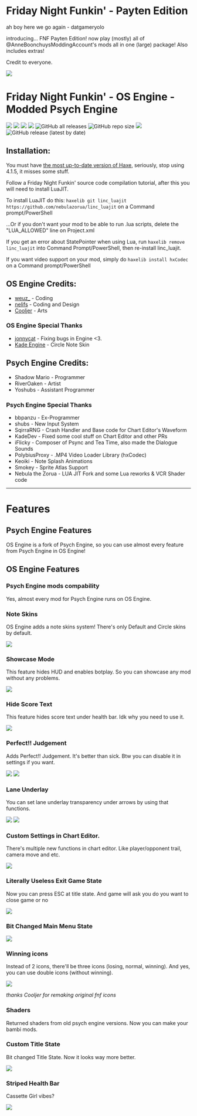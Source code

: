 # Friday Night Funkin' - Payten Edition
ah boy here we go again - datgameryolo

introducing... FNF Payten Edition! now play (mostly) all of @AnneBoonchuysModdingAccount's mods all in one (large) package! Also includes extras!

Credit to everyone.

![](https://media.discordapp.net/attachments/969211146412363828/980124443164672000/23336ff517a80f27.png?width=1101&height=701)
# Friday Night Funkin' - OS Engine - Modded Psych Engine 
![](https://img.shields.io/github/issues/notweuz/FNF-OSEngine) ![](https://img.shields.io/github/forks/notweuz/FNF-OSEngine) ![](https://img.shields.io/github/stars/notweuz/FNF-OSEngine) ![](https://img.shields.io/github/license/notweuz/FNF-OSEngine) ![GitHub all releases](https://img.shields.io/github/downloads/notweuz/FNF-OSEngine/total) ![GitHub repo size](https://img.shields.io/github/repo-size/notweuz/FNF-OSEngine) ![](https://img.shields.io/github/contributors/notweuz/FNF-OSEngine) ![GitHub release (latest by date)](https://img.shields.io/github/downloads/notweuz/FNF-OSEngine/latest/total)

## Installation:
You must have [the most up-to-date version of Haxe](https://haxe.org/download/), seriously, stop using 4.1.5, it misses some stuff.

Follow a Friday Night Funkin' source code compilation tutorial, after this you will need to install LuaJIT.

To install LuaJIT do this: `haxelib git linc_luajit https://github.com/nebulazorua/linc_luajit` on a Command prompt/PowerShell

...Or if you don't want your mod to be able to run .lua scripts, delete the "LUA_ALLOWED" line on Project.xml

If you get an error about StatePointer when using Lua, run `haxelib remove linc_luajit` into Command Prompt/PowerShell, then re-install linc_luajit.

If you want video support on your mod, simply do `haxelib install hxCodec` on a Command prompt/PowerShell

## OS Engine Credits:
* [weuz_](https://github.com/notweuz) - Coding
* [nelifs](https://github.com/nelifs) - Coding and Design
* [Cooljer](https://github.com/cooljer) - Arts

### OS Engine Special Thanks
* [jonnycat](https://github.com/McJonnycat) - Fixing bugs in Engine <3.
* [Kade Engine](https://gamebanana.com/mods/44291) - Circle Note Skin

## Psych Engine Credits:
* Shadow Mario - Programmer
* RiverOaken - Artist
* Yoshubs - Assistant Programmer

### Psych Engine Special Thanks
* bbpanzu - Ex-Programmer
* shubs - New Input System
* SqirraRNG - Crash Handler and Base code for Chart Editor's Waveform
* KadeDev - Fixed some cool stuff on Chart Editor and other PRs
* iFlicky - Composer of Psync and Tea Time, also made the Dialogue Sounds
* PolybiusProxy - .MP4 Video Loader Library (hxCodec)
* Keoiki - Note Splash Animations
* Smokey - Sprite Atlas Support
* Nebula the Zorua - LUA JIT Fork and some Lua reworks & VCR Shader code
_____________________________________

# Features

## Psych Engine Features

OS Engine is a fork of Psych Engine, so you can use almost every feature from Psych Engine in OS Engine!

## OS Engine Features

### Psych Engine mods compability
Yes, almost every mod for Psych Engine runs on OS Engine.

### Note Skins
OS Engine adds a note skins system! There's only Default and Circle skins by default.

![](https://media.discordapp.net/attachments/969211146412363828/969211181728399420/unknown.png)

### Showcase Mode
This feature hides HUD and enables botplay. So you can showcase any mod without any problems.

![](https://media.discordapp.net/attachments/969211146412363828/969211657307951104/unknown.png)

### Hide Score Text
This feature hides score text under health bar. Idk why you need to use it.

![](https://media.discordapp.net/attachments/969211146412363828/969211797993299979/unknown.png)

### Perfect!! Judgement
Adds Perfect!! Judgement. It's better than sick. Btw you can disable it in settings if you want.

![](https://media.discordapp.net/attachments/969211146412363828/969213039230455838/unknown.png)
![](https://media.discordapp.net/attachments/969211146412363828/969212313410351134/unknown.png?width=1440&height=190)

### Lane Underlay
You can set lane underlay transparency under arrows by using that functions.

![](https://media.discordapp.net/attachments/969211146412363828/969212761605296198/unknown.png?width=465&height=676)
![](https://media.discordapp.net/attachments/969211146412363828/969212421887635546/unknown.png?width=1440&height=326)

### Custom Settings in Chart Editor.
There's multiple new functions in chart editor. Like player/opponent trail, camera move and etc.

![](https://media.discordapp.net/attachments/969211146412363828/969213936924774430/unknown.png)

### Literally Useless Exit Game State
Now you can press ESC at title state. And game will ask you do you want to close game or no

![](https://media.discordapp.net/attachments/969211146412363828/969214715702177812/unknown.png?width=1202&height=676)

### Bit Changed Main Menu State

![](https://media.discordapp.net/attachments/969211146412363828/969214974369099807/unknown.png)

### Winning icons 
Instead of 2 icons, there'll be three icons (losing, normal, winning). And yes, you can use double icons (without winning).

![](https://github.com/weuz-github/FNF-OSEngine/blob/main/assets/preload/images/icons/icon-bf.png?raw=true)

*thanks Cooljer for remaking original fnf icons*

### Shaders
Returned shaders from old psych engine versions. Now you can make your bambi mods.

### Custom Title State
Bit changed Title State. Now it looks way more better.

![](https://media.discordapp.net/attachments/969211146412363828/969215626126196797/unknown.png?width=1202&height=676)

### Striped Health Bar
Cassette Girl vibes?

![](https://media.discordapp.net/attachments/969211146412363828/969218236950397038/unknown.png)
